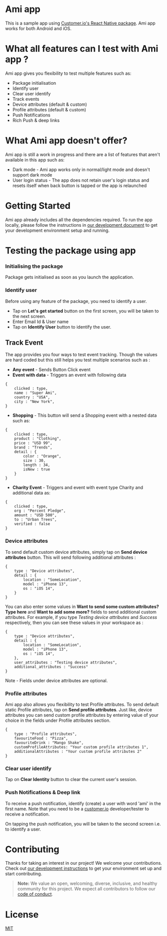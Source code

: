 # Ami app

This is a sample app using [Customer.io's React Native package](https://www.npmjs.com/package/customerio-reactnative). Ami app works for both Android and iOS.

# What all features can I test with Ami app ?

Ami app gives you flexibility to test multiple features such as:

- Package initialisation
- Identify user
- Clear user identify
- Track events
- Device attributes (default & custom)
- Profile attributes (default & custom)
- Push Notifications 
- Rich Push & deep links

# What Ami app doesn't offer?

Ami app is still a work in progress and there are a list of features that aren't available in this app such as:

- Dark mode - Ami app works only in normal/light mode and doesn't support dark mode
- User login status - The app does not retain user's login status and resets itself when back button is tapped or the app is relaunched

# Getting Started

Ami app already includes all the dependencies required. To run the app locally, please follow the instructions in [our development document](docs/dev-notes/DEVELOPMENT.md) to get your development environment setup and running.

# Testing the package using app 

### Initialising the package

Package gets initialised as soon as you launch the application.

### Identify user

Before using any feature of the package, you need to identify a user. 
- Tap on **Let's get started** button on the first screen, you will be taken to the next screen.
- Enter Email Id & User name 
- Tap on **Identify User** button to identify the user.

## Track Event

The app provides you four ways to test event tracking. Though the values are hard coded but this still helps you test multiple scenarios such as :

- **Any event** - Sends Button Click event 
- **Event with data** - Triggers an event with following data
```
{
    clicked : type,
    name : "Super Ami",
    country : "USA",
    city : "New York",
}
```
- **Shopping** - This button will send a Shopping event with a nested data such as:
```
{
    clicked : type,
    product : "Clothing",
    price : "USD 99",
    brand : "Trends",
    detail : {
        color : "Orange",
        size : 30,
        length : 34,
        isNew : true
    }
}
```
- **Charity Event** - Triggers and event with event type Charity and additional data as:
```
{
    clicked : type,
    org : "Percent Pledge",
    amount : "USD 500",
    to : "Urban Trees",
    verified : false
}
```

### Device attributes

To send default custom device attributes, simply tap on **Send device attributes** button. This will send following additional attributes :
```
{
    type : "Device attributes",
    detail : {
        location : "SomeLocation",
        model : "iPhone 13",
        os : "iOS 14",
    }
}
```

You can also enter some values in **Want to send some custom attributes? Type here** and **Want to add some more?** fields to send additional custom attributes. For example, if you type *Testing device attributes* and *Success* respectively, then you can see these values in your workspace as :
```
{
    type : "Device attributes",
    detail : {
        location : "SomeLocation",
        model : "iPhone 13",
        os : "iOS 14",
    },
    user_attributes : "Testing device attributes",
    additional_attributes : "Success"
}
```
Note - Fields under device attributes are optional.

### Profile attributes

Ami app also allows you flexibility to test Profile attributes. To send default static Profile attributes, tap on **Send profile attributes**.
Just like, device attributes you can send custom profile attributes by entering value of your choice in the fields under Profile attributes section.
```
{
    type : "Profile attributes",
    favouriteFood : "Pizza",
    favouriteDrink : "Mango Shake",
    customProfileAttributes: "Your custom profile attributes 1",
    additionalAttributes : "Your custom profile attributes 2"
}
```

### Clear user identify
Tap on **Clear Identity** button to clear the current user's session.

### Push Notifications & Deep link
To receive a push notification, identify (create) a user with word 'ami' in the first name. Note that you need to be a [customer.io](https://customer.io/) developer/tester to receive a notification. 

On tapping the push notification, you will be taken to the second screen i.e. to identify a user.

# Contributing

Thanks for taking an interest in our project! We welcome your contributions. Check out [our development instructions](docs/dev-notes/DEVELOPMENT.md) to get your environment set up and start contributing.

> **Note:**
> We value an open, welcoming, diverse, inclusive, and healthy community for this project. We expect all  contributors to follow our [code of conduct](https://github.com/customerio/mobile/blob/HEAD/CODE_OF_CONDUCT.md).  

# License

[MIT](LICENSE)
